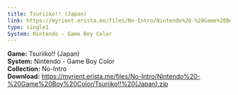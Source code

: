 ```yaml
---
title: Tsuriiko!! (Japan)
link: https://myrient.erista.me/files/No-Intro/Nintendo%20-%20Game%20Boy%20Color/Tsuriiko!!%20(Japan).zip
type: single1
System: Nintendo - Game Boy Color
---
```

<b>Game:</b> Tsuriiko!! (Japan)<br>
<b>System:</b> Nintendo - Game Boy Color<br>
<b>Collection:</b> No-Intro<br>
<b>Download:</b> https://myrient.erista.me/files/No-Intro/Nintendo%20-%20Game%20Boy%20Color/Tsuriiko!!%20(Japan).zip